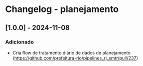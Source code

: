 # Changelog - planejamento

## [1.0.0] - 2024-11-08

### Adicionado

- Cria flow de tratamento diário de dados de planejamento (https://github.com/prefeitura-rio/pipelines_rj_smtr/pull/237)